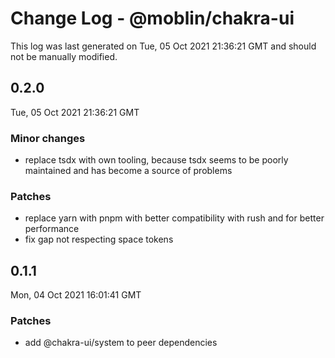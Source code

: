 # Change Log - @moblin/chakra-ui

This log was last generated on Tue, 05 Oct 2021 21:36:21 GMT and should not be manually modified.

## 0.2.0
Tue, 05 Oct 2021 21:36:21 GMT

### Minor changes

- replace tsdx with own tooling, because tsdx seems to be poorly maintained and has become a source of problems

### Patches

- replace yarn with pnpm with better compatibility with rush and for better performance
- fix gap not respecting space tokens

## 0.1.1
Mon, 04 Oct 2021 16:01:41 GMT

### Patches

- add @chakra-ui/system to peer dependencies

